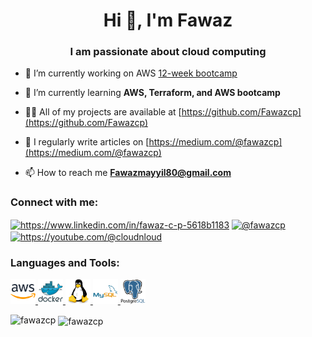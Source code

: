 <h1 align="center">Hi 👋, I'm Fawaz</h1>
<h3 align="center">I am passionate about cloud computing</h3>

- 🔭 I’m currently working on AWS [12-week bootcamp](https://github.com/Fawazcp/aws-bootcamp-cruddur-2023)

- 🌱 I’m currently learning **AWS, Terraform, and AWS bootcamp**

- 👨‍💻 All of my projects are available at [https://github.com/Fawazcp](https://github.com/Fawazcp)

- 📝 I regularly write articles on [https://medium.com/@fawazcp](https://medium.com/@fawazcp)

- 📫 How to reach me **Fawazmayyil80@gmail.com**

<h3 align="left">Connect with me:</h3>
<p align="left">
<a href="https://linkedin.com/in/https://www.linkedin.com/in/fawaz-c-p-5618b1183" target="blank"><img align="center" src="https://raw.githubusercontent.com/rahuldkjain/github-profile-readme-generator/master/src/images/icons/Social/linked-in-alt.svg" alt="https://www.linkedin.com/in/fawaz-c-p-5618b1183" height="30" width="40" /></a>
<a href="https://medium.com/@fawazcp" target="blank"><img align="center" src="https://raw.githubusercontent.com/rahuldkjain/github-profile-readme-generator/master/src/images/icons/Social/medium.svg" alt="@fawazcp" height="30" width="40" /></a>
<a href="https://www.youtube.com/c/https://youtube.com/@cloudnloud" target="blank"><img align="center" src="https://raw.githubusercontent.com/rahuldkjain/github-profile-readme-generator/master/src/images/icons/Social/youtube.svg" alt="https://youtube.com/@cloudnloud" height="30" width="40" /></a>
</p>

<h3 align="left">Languages and Tools:</h3>
<p align="left"> <a href="https://aws.amazon.com" target="_blank" rel="noreferrer"> <img src="https://raw.githubusercontent.com/devicons/devicon/master/icons/amazonwebservices/amazonwebservices-original-wordmark.svg" alt="aws" width="40" height="40"/> </a> <a href="https://www.docker.com/" target="_blank" rel="noreferrer"> <img src="https://raw.githubusercontent.com/devicons/devicon/master/icons/docker/docker-original-wordmark.svg" alt="docker" width="40" height="40"/> </a> <a href="https://www.linux.org/" target="_blank" rel="noreferrer"> <img src="https://raw.githubusercontent.com/devicons/devicon/master/icons/linux/linux-original.svg" alt="linux" width="40" height="40"/> </a> <a href="https://www.mysql.com/" target="_blank" rel="noreferrer"> <img src="https://raw.githubusercontent.com/devicons/devicon/master/icons/mysql/mysql-original-wordmark.svg" alt="mysql" width="40" height="40"/> </a> <a href="https://www.postgresql.org" target="_blank" rel="noreferrer"> <img src="https://raw.githubusercontent.com/devicons/devicon/master/icons/postgresql/postgresql-original-wordmark.svg" alt="postgresql" width="40" height="40"/> </a> </p>

<p><img align="left" src="https://github-readme-stats.vercel.app/api/top-langs?username=fawazcp&show_icons=true&locale=en&layout=compact" alt="fawazcp" /></p>

<p>&nbsp;<img align="center" src="https://github-readme-stats.vercel.app/api?username=fawazcp&show_icons=true&locale=en" alt="fawazcp" /></p>
